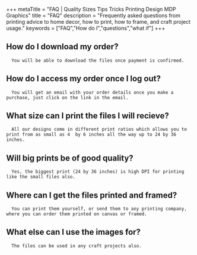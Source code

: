 +++
metaTitle = "FAQ | Quality Sizes Tips Tricks Printing Design MDP Graphics"
title = "FAQ"
description = "Frequently asked questions from printing advice to home decor, how to print, how to frame, and craft project usage."
keywords = ["FAQ","How do I","questions","what if"]
+++


## How do I download my order?
      You will be able to download the files once payment is confirmed. 

## How do I access my order once I log out?
      You will get an email with your order details once you make a purchase, just click on the link in the email. 

## What size can I print the files I will recieve?
      All our designs come in different print ratios which allows you to print from as small as 4  by 6 inches all the way up to 24 by 36 inches.

## Will big prints be of good quality?
      Yes, the biggest print (24 by 36 inches) is high DPI for printing like the small files also.

## Where can I get the files printed and framed?
      You can print them yourself, or send them to any printing company, where you can order them printed on canvas or framed.

## What else can I use the images for?
      The files can be used in any craft projects also.
